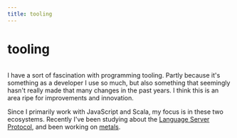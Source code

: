```yaml
---
title: tooling
---
```


# tooling

```scala mdoc:percentages:tooling
```

I have a sort of fascination with programming tooling. Partly because it's
something as a developer I use so much, but also something that seemingly hasn't
really made that many changes in the past years. I think this is an area ripe
for improvements and innovation.

Since I primarily work with JavaScript and Scala, my focus is in these two
ecosystems. Recently I've been studying about the [Language Server
Protocol](https://microsoft.github.io/language-server-protocol), and been
working on [metals](https://scalameta.org/metals/).

```scala mdoc:tags:tooling
```
